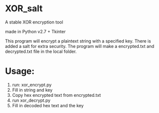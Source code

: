 # XOR_salt
A stable XOR encryption tool

made in Python v2.7 + Tkinter


This program will encrypt a plaintext string with a specified key.
There is added a salt for extra security.
The program will make a encrypted.txt and decrypted.txt file in the local folder.


# Usage:
1) run: xor_encrypt.py<br />
2) Fill in string and key<br />
3) Copy hex encrypted text from encrypted.txt<br />
4) run xor_decrypt.py<br />
5) Fill in decoded hex text and the key<br />
